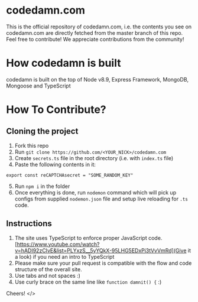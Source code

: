 # codedamn.com
This is the official repository of codedamn.com, i.e. the contents you see on codedamn.com are directly fetched from the master branch of this repo. Feel free to contribute! We appreciate contributions from the community!

# How codedamn is built
codedamn is built on the top of Node v8.9, Express Framework, MongoDB, Mongoose and TypeScript

# How To Contribute?

## Cloning the project
1. Fork this repo
2. Run `git clone https://github.com/<YOUR_NICK>/codedamn.com`
3. Create `secrets.ts` file in the root directory (i.e. with `index.ts` file)
4. Paste the following contents in it:
```
export const reCAPTCHAsecret = "SOME_RANDOM_KEY"
```
5. Run `npm i` in the folder
6. Once everything is done, run `nodemon` command which will pick up configs from supplied `nodemon.json` file and setup live reloading for `.ts` code.

## Instructions
1. The site uses TypeScript to enforce proper JavaScript code. [https://www.youtube.com/watch?v=hADI92zCIvE&list=PLYxzS__5yYQkX-95LHG5EDxPj3tVvVmRd](Give it a look) if you need an intro to TypeScript
2. Please make sure your pull request is compatible with the flow and code structure of the overall site.
3. Use tabs and not spaces :)
4. Use curly brace on the same line like `function damnit() {` :)

Cheers!
</>